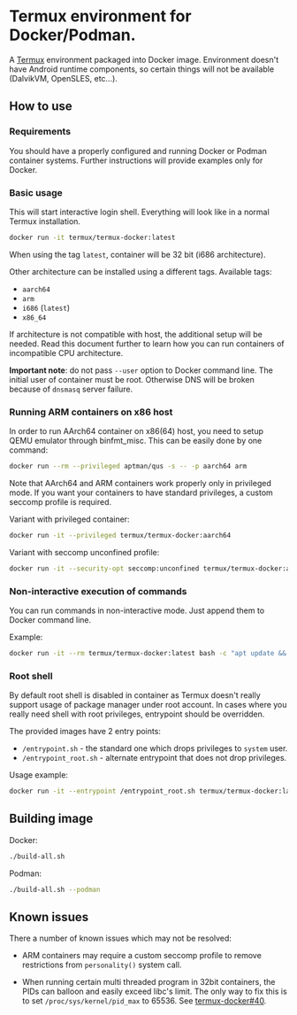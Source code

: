 # Termux environment for Docker/Podman.

A [Termux](https://termux.com) environment packaged into Docker image.
Environment doesn't have Android runtime components, so certain things will
not be available (DalvikVM, OpenSLES, etc...).

## How to use

### Requirements

You should have a properly configured and running Docker or Podman
container systems. Further instructions will provide examples only for
Docker.

### Basic usage

This will start interactive login shell. Everything will look like in a
normal Termux installation.

```.sh
docker run -it termux/termux-docker:latest
```

When using the tag `latest`, container will be 32 bit (i686 architecture).

Other architecture can be installed using a different tags. Available
tags:

- `aarch64`
- `arm`
- `i686` (`latest`)
- `x86_64`

If architecture is not compatible with host, the additional setup will
be needed. Read this document further to learn how you can run containers
of incompatible CPU architecture.

**Important note**: do not pass `--user` option to Docker command line.
The initial user of container must be root. Otherwise DNS will be broken
because of `dnsmasq` server failure.

### Running ARM containers on x86 host

In order to run AArch64 container on x86(64) host, you need to setup
QEMU emulator through binfmt_misc. This can be easily done by one
command:

```.sh
docker run --rm --privileged aptman/qus -s -- -p aarch64 arm
```

Note that AArch64 and ARM containers work properly only in privileged
mode. If you want your containers to have standard privileges, a custom
seccomp profile is required.

Variant with privileged container:

```.sh
docker run -it --privileged termux/termux-docker:aarch64
```

Variant with seccomp unconfined profile:

```.sh
docker run -it --security-opt seccomp:unconfined termux/termux-docker:aarch64
```

### Non-interactive execution of commands

You can run commands in non-interactive mode. Just append them to Docker
command line.

Example:

```.sh
docker run -it --rm termux/termux-docker:latest bash -c "apt update && apt install -yq clang"
```

### Root shell

By default root shell is disabled in container as Termux doesn't really
support usage of package manager under root account. In cases where you
really need shell with root privileges, entrypoint should be overridden.

The provided images have 2 entry points:

- `/entrypoint.sh` - the standard one which drops privileges to `system`
  user.
- `/entrypoint_root.sh` - alternate entrypoint that does not drop privileges.

Usage example:

```.sh
docker run -it --entrypoint /entrypoint_root.sh termux/termux-docker:latest
```

## Building image

Docker:

```.sh
./build-all.sh
```

Podman:

```.sh
./build-all.sh --podman
```

## Known issues

There a number of known issues which may not be resolved:

* ARM containers may require a custom seccomp profile to remove restrictions from
  `personality()` system call.

* When running certain multi threaded program in 32bit containers, the PIDs can 
  balloon and easily exceed libc's limit. The only way to fix this is to set 
  `/proc/sys/kernel/pid_max` to 65536. See [termux-docker#40](https://github.com/termux/termux-docker/issues/40).
